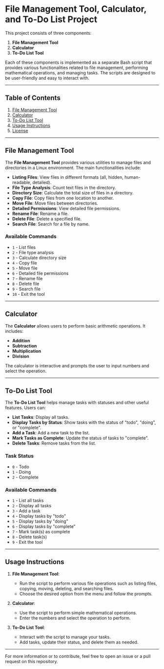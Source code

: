 # File Management Tool, Calculator, and To-Do List Project

This project consists of three components:  
1. **File Management Tool**  
2. **Calculator**  
3. **To-Do List Tool**

Each of these components is implemented as a separate Bash script that provides various functionalities related to file management, performing mathematical operations, and managing tasks. The scripts are designed to be user-friendly and easy to interact with.

---

## Table of Contents
1. [File Management Tool](#file-management-tool)
2. [Calculator](#calculator)
3. [To-Do List Tool](#to-do-list-tool)
4. [Usage Instructions](#usage-instructions)
5. [License](#license)

---

## File Management Tool

The **File Management Tool** provides various utilities to manage files and directories in a Linux environment. The main functionalities include:

- **Listing Files**: View files in different formats (all, hidden, human-readable, detailed).
- **File Type Analysis**: Count text files in the directory.
- **Directory Size**: Calculate the total size of files in a directory.
- **Copy File**: Copy files from one location to another.
- **Move File**: Move files between directories.
- **Detailed Permissions**: View detailed file permissions.
- **Rename File**: Rename a file.
- **Delete File**: Delete a specified file.
- **Search File**: Search for a file by name.

### Available Commands
- `1` - List files
- `2` - File type analysis
- `3` - Calculate directory size
- `4` - Copy file
- `5` - Move file
- `6` - Detailed file permissions
- `7` - Rename file
- `8` - Delete file
- `9` - Search file
- `10` - Exit the tool

---

## Calculator

The **Calculator** allows users to perform basic arithmetic operations. It includes:

- **Addition**
- **Subtraction**
- **Multiplication**
- **Division**

The calculator is interactive and prompts the user to input numbers and select the operation.

---

## To-Do List Tool

The **To-Do List Tool** helps manage tasks with statuses and other useful features. Users can:

- **List Tasks**: Display all tasks.
- **Display Tasks by Status**: Show tasks with the status of "todo", "doing", or "complete".
- **Add a Task**: Add a new task to the list.
- **Mark Tasks as Complete**: Update the status of tasks to "complete".
- **Delete Tasks**: Remove tasks from the list.

### Task Status
- `0` - Todo
- `1` - Doing
- `2` - Complete

### Available Commands
- `1` - List all tasks
- `2` - Display all tasks
- `3` - Add a task
- `4` - Display tasks by "todo"
- `5` - Display tasks by "doing"
- `6` - Display tasks by "complete"
- `7` - Mark task(s) as complete
- `8` - Delete task(s)
- `9` - Exit the tool

---

## Usage Instructions

1. **File Management Tool**:
   - Run the script to perform various file operations such as listing files, copying, moving, deleting, and searching files.
   - Choose the desired option from the menu and follow the prompts.

2. **Calculator**:
   - Use the script to perform simple mathematical operations.
   - Enter the numbers and select the operation to perform.

3. **To-Do List Tool**:
   - Interact with the script to manage your tasks.
   - Add tasks, update their status, and delete them as needed.

 
---

For more information or to contribute, feel free to open an issue or a pull request on this repository.

